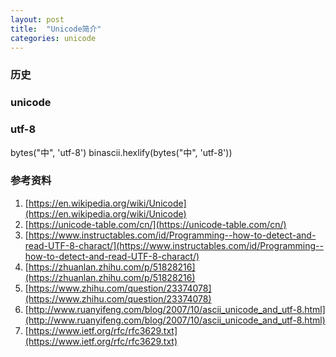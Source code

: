 ```yaml
---
layout: post
title:  "Unicode简介"
categories: unicode
---
```


### 历史

### unicode

### utf-8

bytes("中", 'utf-8')
binascii.hexlify(bytes("中", 'utf-8'))

### 参考资料
1. [https://en.wikipedia.org/wiki/Unicode](https://en.wikipedia.org/wiki/Unicode)
2. [https://unicode-table.com/cn/](https://unicode-table.com/cn/)
3. [https://www.instructables.com/id/Programming--how-to-detect-and-read-UTF-8-charact/](https://www.instructables.com/id/Programming--how-to-detect-and-read-UTF-8-charact/)
4. [https://zhuanlan.zhihu.com/p/51828216](https://zhuanlan.zhihu.com/p/51828216)
5. [https://www.zhihu.com/question/23374078](https://www.zhihu.com/question/23374078)
6. [http://www.ruanyifeng.com/blog/2007/10/ascii_unicode_and_utf-8.html](http://www.ruanyifeng.com/blog/2007/10/ascii_unicode_and_utf-8.html)
7. [https://www.ietf.org/rfc/rfc3629.txt](https://www.ietf.org/rfc/rfc3629.txt)
